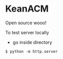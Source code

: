 # KeanACM
Open source wooo!

To test server locally
- go inside directory
```
$ python -m http.server   
```
